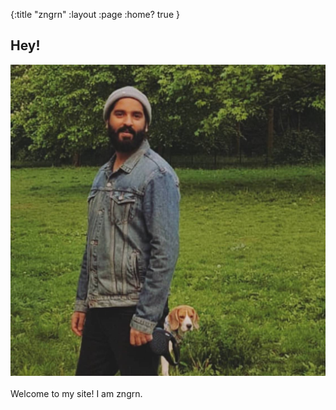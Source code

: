{:title "zngrn"
 :layout :page
 :home? true
}

## Hey!

![zngrn & Chloe in Autumn. Berlin.](/img/zngrn_chloe_berlin_autumn.jpg)
&nbsp;  
Welcome to my site! I am zngrn.
